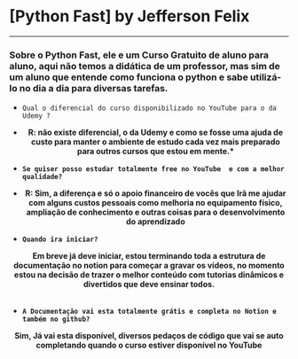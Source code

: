 # [Python Fast] by Jefferson Felix

---

### Sobre o Python Fast, ele e um Curso Gratuito de aluno para aluno, aqui não temos a didática de um professor, mas sim de um aluno que entende como funciona o python e sabe utilizá-lo no dia a dia para diversas tarefas.

- ```Qual o diferencial do curso disponibilizado no YouTube para o da Udemy ?```

- <center> <strong> R: não existe diferencial, o da Udemy e como se fosse uma ajuda de custo para manter o ambiente de estudo cada vez mais preparado para outros cursos que estou em mente.* 

- ```Se quiser posso estudar totalmente free no YouTube  e com a melhor qualidade?```

- <center> <strong> R: Sim, a diferença e só o apoio financeiro de vocês que Irã me ajudar com alguns custos pessoais como melhoria no equipamento físico, ampliação de conhecimento e outras coisas para o desenvolvimento do aprendizado

- ```Quando ira iniciar? ```

<center> <strong> Em breve já deve iniciar, estou terminando toda a estrutura de documentação no notion para começar a gravar os vídeos, no momento estou na decisão de trazer o melhor conteúdo com tutorias dinâmicos e divertidos que deve ensinar todos. </center>
<br>

- ```A Documentação vai esta totalmente grátis e completa no Notion e também no github?  ```

<center> <strong> Sim, Já vai esta disponível, diversos pedaços de código que vai se auto completando quando o curso estiver disponível no YouTube </center>
<br>

